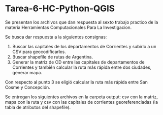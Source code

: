 # Tarea-6-HC-Python-QGIS
Se presentan los archivos que dan respuesta al sexto trabajo practico de la materia Herramientas Computacionales Para La Investigacion. 

Se busca dar respuesta a la siguientes consignas:
1. Buscar las capitales de los departamentos de Corrientes y subirlo a un CSV para geocodificarlos.
2. Buscar shapefile de rutas de Argentina.
3. Generar la matriz de OD entre las capitales de departamentos de Corrientes y también calcular la ruta más rápida entre dos ciudades, generar mapa. 

Con respecto al punto 3 se eligió calcular la ruta más rápida entre San Cosme y Concepción. 

Se entregan los siguientes archivos en la carpeta output: csv con la matriz, mapa con la ruta y csv con las capitales de corrientes georeferenciadas (la tabla de atributos del shapefile). 
